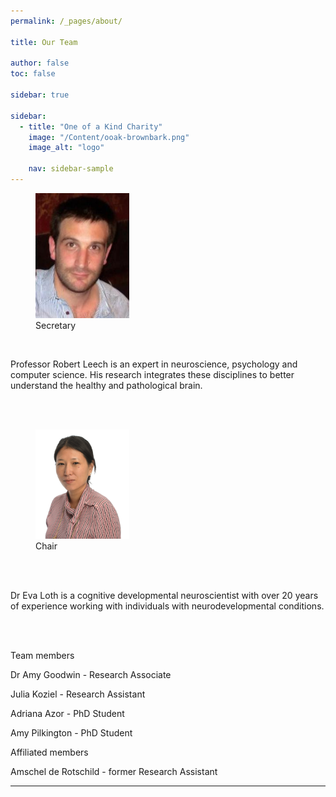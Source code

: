 ```yaml
---
permalink: /_pages/about/

title: Our Team

author: false
toc: false

sidebar: true

sidebar:
  - title: "One of a Kind Charity"
    image: "/Content/ooak-brownbark.png"
    image_alt: "logo"

    nav: sidebar-sample
---
```


<figure style="width: 150px" class="align-left">
  <img src="/assets/images/rob_leech.jpg" alt="">
  <figcaption> Secretary</figcaption>
</figure>

<br>

Professor Robert Leech is an expert in neuroscience, psychology and computer science. His research integrates these disciplines to better understand the healthy and pathological brain. 

<br>
<br>

<figure style="width: 150px" class="align-left">
  <img src="/assets/images/eva_loth.png" alt="">
  <figcaption>Chair</figcaption>
</figure>

<br>
<br>

Dr Eva Loth is a cognitive developmental neuroscientist with over 20 years of experience working with individuals with neurodevelopmental conditions.

<br>
<br>


Team members


Dr Amy Goodwin - Research Associate
<br>


Julia Koziel - Research Assistant
<br>


Adriana Azor - PhD Student
<br>


Amy Pilkington - PhD Student


Affiliated members

Amschel de Rotschild - former Research Assistant


<!-- [Install the Theme]({{ "/docs/quick-start-guide/" | relative_url }}){: .btn .btn--success .btn--large} -->

---

